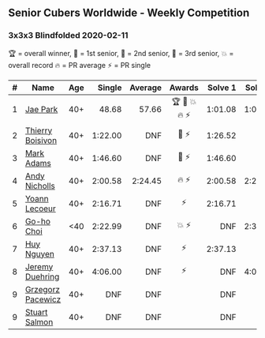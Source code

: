 ## Senior Cubers Worldwide - Weekly Competition
### 3x3x3 Blindfolded 2020-02-11

🏆 = overall winner, 🥇 = 1st senior, 🥈 = 2nd senior, 🥉 = 3rd senior, 💥 = overall record 🔥 = PR average ⚡ = PR single

| # | Name | Age | Single | Average | Awards | Solve 1 | Solve 2 | Solve 3 | Video |
| :--: | -- | :--: | --: | --: | :--: | --: | --: | --: | :-- |
| 1 | [Jae Park](../../persons/jae_park/333bf.md) | 40+ | 48.68 | 57.66 | 🏆 🥇 💥 🔥 ⚡ | 1:01.08 | 1:03.21 | 48.68 | [Link](https://www.facebook.com/events/173728187264773/permalink/173945660576359/) |
| 2 | [Thierry Boisivon](../../persons/thierry_boisivon/333bf.md) | 40+ | 1:22.00 | DNF | 🥈 ⚡ | 1:26.52 | DNF | 1:22.00 | [Link](https://www.facebook.com/events/173728187264773/permalink/178355273468731/) |
| 3 | [Mark Adams](../../persons/mark_adams/333bf.md) | 40+ | 1:46.60 | DNF | 🥉 ⚡ | 1:46.60 | DNF | DNF | [Link](https://www.facebook.com/events/173728187264773/permalink/176409236996668/) |
| 4 | [Andy Nicholls](../../persons/andy_nicholls/333bf.md) | 40+ | 2:00.58 | 2:24.45 | 🔥 ⚡ | 2:00.58 | 2:23.48 | 2:49.28 | [Link](https://www.facebook.com/events/173728187264773/permalink/174217337215858/) |
| 5 | [Yoann Lecoeur](../../persons/yoann_lecoeur/333bf.md) | 40+ | 2:16.71 | DNF | ⚡ | 2:16.71 | DNF | 3:21.50 | [Link](https://www.facebook.com/events/173728187264773/permalink/174101907227401/) |
| 6 | [Go-ho Choi](../../persons/go_ho_choi/333bf.md) | <40 | 2:22.99 | DNF | 💥 ⚡ | DNF | 2:35.57 | 2:22.99 | |
| 7 | [Huy Nguyen](../../persons/huy_nguyen/333bf.md) | 40+ | 2:37.13 | DNF | ⚡ | 2:37.13 | DNF | DNF | [Link](https://www.facebook.com/events/173728187264773/permalink/178453600125565/) |
| 8 | [Jeremy Duehring](../../persons/jeremy_duehring/333bf.md) | 40+ | 4:06.00 | DNF | ⚡ | DNF | 4:06.00 | DNF | [Link](https://www.facebook.com/events/173728187264773/permalink/178131816824410/) |
| 9 | [Grzegorz Pacewicz](../../persons/grzegorz_pacewicz/333bf.md) | 40+ | DNF | DNF |  | DNF | DNF | DNF | |
| 9 | [Stuart Salmon](../../persons/stuart_salmon/333bf.md) | 40+ | DNF | DNF |  | DNF | DNF | DNF | [Link](https://www.facebook.com/events/173728187264773/permalink/178385403465718/) |

<!-- Global site tag (gtag.js) - Google Analytics -->
<script async src="https://www.googletagmanager.com/gtag/js?id=UA-86348435-3"></script>
<script>window.dataLayer = window.dataLayer || []; function gtag() {dataLayer.push(arguments);} gtag('js', new Date()); gtag('config', 'UA-86348435-3');</script>
